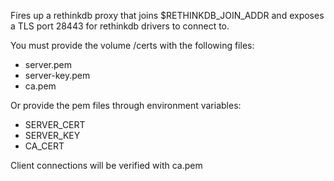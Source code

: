 Fires up a rethinkdb proxy that joins $RETHINKDB_JOIN_ADDR and exposes a TLS port 28443 for rethinkdb drivers to connect to.

You must provide the volume /certs with the following files:

* server.pem
* server-key.pem
* ca.pem

Or provide the pem files through environment variables:

* SERVER_CERT
* SERVER_KEY
* CA_CERT

Client connections will be verified with ca.pem
